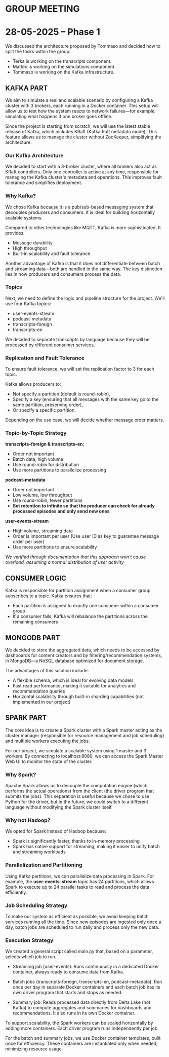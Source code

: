 # GROUP MEETING
# 28-05-2025 – Phase 1
We discussed the architecture proposed by Tommaso and decided how to split the tasks within the group:

- Terka is working on the transcripts component.
- Matteo is working on the simulations component.
- Tommaso is working on the Kafka infrastructure.

## KAFKA PART
We aim to simulate a real and scalable scenario by configuring a Kafka cluster with 3 brokers, each running in a Docker container. This setup will allow us to test how the system reacts to network failures—for example, simulating what happens if one broker goes offline.

Since the project is starting from scratch, we will use the latest stable release of Kafka, which includes KRaft (Kafka Raft metadata mode). This feature allows us to manage the cluster without ZooKeeper, simplifying the architecture.

### Our Kafka Architecture
We decided to start with a 3-broker cluster, where all brokers also act as KRaft controllers. Only one controller is active at any time, responsible for managing the Kafka cluster's metadata and operations. This improves fault tolerance and simplifies deployment.

### Why Kafka?
We chose Kafka because it is a pub/sub-based messaging system that decouples producers and consumers. It is ideal for building horizontally scalable systems.

Compared to other technologies like MQTT, Kafka is more sophisticated. It provides:

- Message durability
- High throughput
- Built-in scalability and fault tolerance

Another advantage of Kafka is that it does not differentiate between batch and streaming data—both are handled in the same way. The key distinction lies in how producers and consumers process the data.



### Topics
Next, we need to define the logic and pipeline structure for the project. We'll use four Kafka topics:

- user-events-stream
- podcast-metadata
- transcripts-foreign
- transcripts-en

We decided to separate transcripts by language because they will be processed by different consumer services.

### Replication and Fault Tolerance
To ensure fault tolerance, we will set the replication factor to 3 for each topic.

Kafka allows producers to:

- Not specify a partition (default is round-robin),
- Specify a key (ensuring that all messages with the same key go to the same partition, preserving order),
- Or specify a specific partition.

Depending on the use case, we will decide whether message order matters.

### Topic-by-Topic Strategy

**transcripts-foreign & transcripts-en:**

- Order not important
- Batch data, high volume
- Use round-robin for distribution
- Use more partitions to parallelize processing

**podcast-metadata**

- Order not important
- Low volume, low throughput
- Use round-robin, fewer partitions
- **Set retention to infinite so that the producer can check for already processed episodes and only send new ones**

**user-events-stream**

- High volume, streaming data
- Order is important per user (Use user ID as key to guarantee message order per user)
- Use more partitions to ensure scalability

*We verified through documentation that this approach won’t cause overload, assuming a normal distribution of user activity*

## CONSUMER LOGIC
Kafka is responsible for partition assignment when a consumer group subscribes to a topic. Kafka ensures that:

- Each partition is assigned to exactly one consumer within a consumer group
- If a consumer fails, Kafka will rebalance the partitions across the remaining consumers


## MONGODB PART
We decided to store the aggregated data, which needs to be accessed by dashboards for content creators and by filtering/recommendation systems, in MongoDB—a NoSQL database optimized for document storage.

The advantages of this solution include:

- A flexible schema, which is ideal for evolving data models
- Fast read performance, making it suitable for analytics and recommendation queries
- Horizontal scalability through built-in sharding capabilities (not implemented in our project)


## SPARK PART
The core idea is to create a Spark cluster with a Spark master acting as the cluster manager (responsible for resource management and job scheduling) and multiple workers executing the jobs.

For our project, we simulate a scalable system using 1 master and 3 workers.
By connecting to localhost:8080, we can access the Spark Master Web UI to monitor the state of the cluster.

### Why Spark?
Apache Spark allows us to decouple the computation engine (which performs the actual operations) from the client (the driver program that submits the jobs). This separation is useful because we chose to use Python for the driver, but in the future, we could switch to a different language without modifying the Spark cluster itself.

### Why not Hadoop?
We opted for Spark instead of Hadoop because:

- Spark is significantly faster, thanks to in-memory processing
- Spark has native support for streaming, making it easier to unify batch and streaming workloads

### Parallelization and Partitioning
Using Kafka partitions, we can parallelize data processing in Spark.
For example, the **user-events-stream** topic has 24 partitions, which allows Spark to execute up to 24 parallel tasks to read and process the data efficiently.

### Job Scheduling Strategy
To make our system as efficient as possible, we avoid keeping batch services running all the time. Since new episodes are ingested only once a day, batch jobs are scheduled to run daily and process only the new data.

### Execution Strategy
We created a general script called main.py that, based on a parameter, selects which job to run.

- Streaming job (user-events): Runs continuously in a dedicated Docker container, always ready to consume data from Kafka.

- Batch jobs (transcripts-foreign, transcripts-en, podcast-metadata): Run once per day in separate Docker containers and each batch job has its own driver program that starts and stops as needed.

- Summary job: Reads processed data directly from Delta Lake (not Kafka) to compute aggregates and summaries for dashboards and recommendations. It also runs in its own Docker container.

To support scalability, the Spark workers can be scaled horizontally by adding more containers. Each driver program runs independently per job.

For the batch and summary jobs, we use Docker container templates, built once for efficiency. These containers are instantiated only when needed, minimizing resource usage.